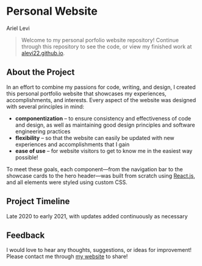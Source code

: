 # Personal Website
Ariel Levi

> Welcome to my personal porfolio website repository! Continue through this repository to see the code, or view my finished work at [alevi22.github.io](https://alevi22.github.io).

## About the Project
In an effort to combine my passions for code, writing, and design, I created this personal portfolio website that showcases my experiences, accomplishments, and interests. Every aspect of the website was designed with several principles in mind:

* **componentization** – to ensure consistency and effectiveness of code and design, as well as maintaining good design principles and software engineering practices
* **flexibility** – so that the website can easily be updated with new experiences and accomplishments that I gain
* **ease of use** – for website visitors to get to know me in the easiest way possible!

To meet these goals, each component—from the navigation bar to the showcase cards to the hero header—was built from scratch using [React.js](https://reactjs.org/), and all elements were styled using custom CSS.

## Project Timeline
Late 2020 to early 2021, with updates added continuously as necessary

## Feedback
I would love to hear any thoughts, suggestions, or ideas for improvement! Please contact me through [my website](https://alevi22.github.io) to share!
